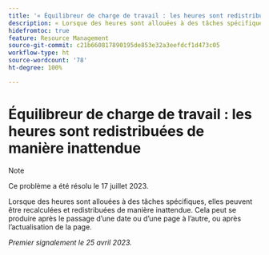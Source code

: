 ```yaml
---
title: '« Équilibreur de charge de travail : les heures sont redistribuées de manière inattendue. »'
description: « Lorsque des heures sont allouées à des tâches spécifiques, ces heures peuvent être calculées et redistribuées de manière inattendue. Cela peut se produire après le passage d’une date ou d’une page à l’autre, ou après l’actualisation de la page. »
hidefromtoc: true
feature: Resource Management
source-git-commit: c21b660817890195de853e32a3eefdcf1d473c05
workflow-type: ht
source-wordcount: '78'
ht-degree: 100%

---
```



# Équilibreur de charge de travail : les heures sont redistribuées de manière inattendue

>[!NOTE]
>
>Ce problème a été résolu le 17 juillet 2023.

Lorsque des heures sont allouées à des tâches spécifiques, elles peuvent être recalculées et redistribuées de manière inattendue. Cela peut se produire après le passage d’une date ou d’une page à l’autre, ou après l’actualisation de la page.

_Premier signalement le 25 avril 2023._

